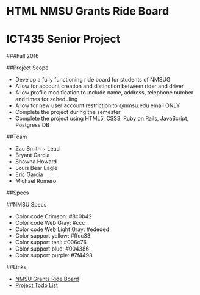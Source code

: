 # HTML NMSU Grants Ride Board
# ICT435 Senior Project
###Fall 2016

##Project Scope
 + Develop a fully functioning ride board for students of NMSUG
 + Allow for account creation and distinction between rider and driver
 + Allow profile modification to include name, address, telephone number and times for scheduling
 + Allow for new user account restriction to @nmsu.edu email ONLY
 + Complete the project during the semester
 + Complete the project using HTML5, CSS3, Ruby on Rails, JavaScript, Postgress DB

##Team
 + Zac Smith ~ Lead
 + Bryant Garcia
 + Shawna Howard
 + Louis Bear Eagle
 + Eric Garcia
 + Michael Romero
 

##Specs
 

##NMSU Specs
+ Color code Crimson: #8c0b42
+ Color code Web Gray: #ccc
+ Color code Web Light Gray: #ededed
+ Color support yellow: #ffcc33
+ Color support teal: #006c76
+ Color support blue: #004386
+ Color support purple: #7f4498
 
##Links
+ [NMSU Grants Ride Board](https://grants-ride-board-zrsmith75.c9users.io/index)
+ [Project Todo List](https://github.com/zrsmith75/ICT435_Senior_Project/blob/master/Todo.md)
